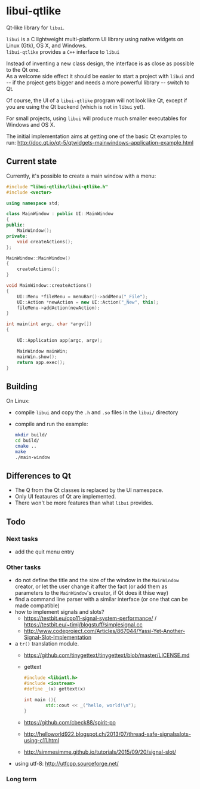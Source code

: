# libui-qtlike

Qt-like library for `libui`.

`libui` is a C lightweight multi-platform UI library using native widgets on Linux (Gtk), OS X, and Windows.  
`libui-qtlike` provides a `C++` interface to `libui`

Instead of inventing a new class design, the interface is as close as possible to the Qt one.  
As a welcome side effect it should be easier to start a project with `libui` and -- if the project gets bigger and needs a more powerful library -- switch to Qt.

Of course, the UI of a `libui-qtlike` program will not look like Qt, except if you are using the Qt backend (which is not in `libui` yet).

For small projects, using `libui` will produce much smaller executables for Windows and OS X.

The initial implementation aims at getting one of the basic Qt examples to run: <http://doc.qt.io/qt-5/qtwidgets-mainwindows-application-example.html>

## Current state

Currently, it's possible to create a main window with a menu:

~~~.cpp
#include "libui-qtlike/libui-qtlike.h"
#include <vector>

using namespace std;

class MainWindow : public UI::MainWindow
{
public:
    MainWindow();
private:
    void createActions();
};

MainWindow::MainWindow()
{
    createActions();
}

void MainWindow::createActions()
{
    UI::Menu *fileMenu = menuBar()->addMenu("_File");
    UI::Action *newAction = new UI::Action("_New", this);
    fileMenu->addAction(newAction);
}

int main(int argc, char *argv[])
{

    UI::Application app(argc, argv);

    MainWindow mainWin;
    mainWin.show();
    return app.exec();
}
~~~

## Building

On Linux:

- compile `libui` and copy the `.h` and `.so` files in the `libui/` directory
- compile and run the example:

  ~~~.sh
  mkdir build/
  cd build/
  cmake ..
  make
  ./main-window
  ~~~

## Differences to Qt

- The Q from the Qt classes is replaced by the UI namespace.
- Only UI feataures of Qt are implemented.
- There won't be more features than what `libui` provides.

## Todo

### Next tasks

- add the quit menu entry

### Other tasks

- do not define the title and the size of the window in the `MainWindow` creator, or let the user change it after the fact (or add them as parameters to the `MainWindow`'s creator, if Qt does it thise way)
- find a command line parser with a similar interface (or one that can be made compatible)
- how to implement signals and slots?
  - <https://testbit.eu/cpp11-signal-system-performance/> / <https://testbit.eu/~timj/blogstuff/simplesignal.cc>
  - <http://www.codeproject.com/Articles/867044/Yassi-Yet-Another-Signal-Slot-Implementation>
- a `tr()` translation module.
  - <https://github.com/tinygettext/tinygettext/blob/master/LICENSE.md>
  - gettext

    ~~~.cpp
    #include <libintl.h>
    #include <iostream>
    #define _(x) gettext(x)

    int main (){
            std::cout << _("hello, world!\n");
    }
    ~~~

  - <https://github.com/cbeck88/spirit-po>
  - <http://helloworld922.blogspot.ch/2013/07/thread-safe-signalsslots-using-c11.html>
  - <http://simmesimme.github.io/tutorials/2015/09/20/signal-slot/>
- using utf-8: http://utfcpp.sourceforge.net/
### Long term
